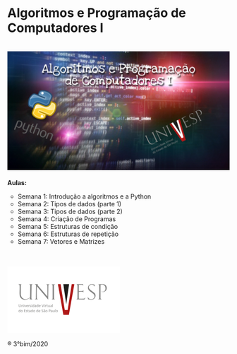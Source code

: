 # Algoritmos e Programação de Computadores I

<br>
<img src="/imagens/capa.jpg"/>
<br><br>
<strong>Aulas:</strong>
    <ul type="circle">
      <li>Semana 1: Introdução a algoritmos e a Python</li>
      <li>Semana 2: Tipos de dados (parte 1)</li>
      <li>Semana 3: Tipos de dados (parte 2)</li>
      <li>Semana 4: Criação de Programas</li>
      <li>Semana 5: Estruturas de condição</li>
      <li>Semana 6: Estruturas de repetição</li>
      <li>Semana 7: Vetores e Matrizes</li>
    </ul>

  
<br><br>
<img src="/imagens/logo.png"/>

&reg; 3°bim/2020
